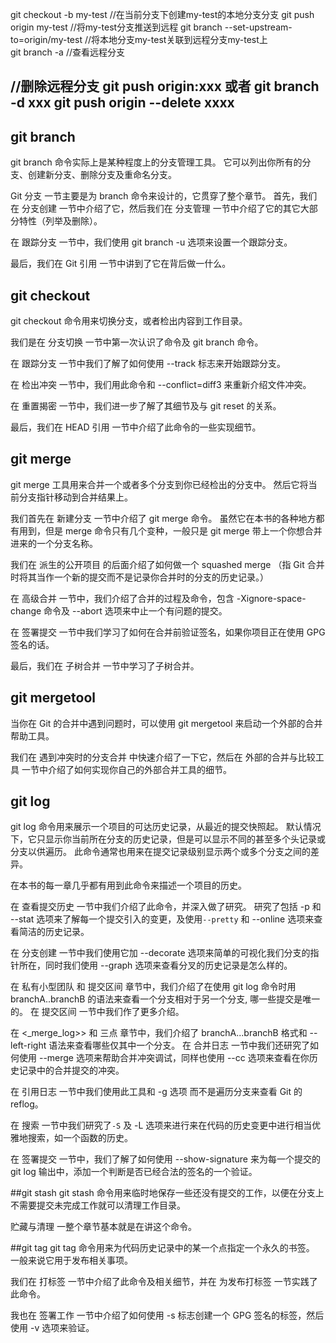 git checkout -b my-test  //在当前分支下创建my-test的本地分支分支
git push origin my-test  //将my-test分支推送到远程
git branch --set-upstream-to=origin/my-test //将本地分支my-test关联到远程分支my-test上   
git branch -a //查看远程分支

//删除远程分支
git push origin:xxx
或者
git branch -d xxx
git push origin --delete xxxx
--------------------------
## git branch
git branch 命令实际上是某种程度上的分支管理工具。 它可以列出你所有的分支、创建新分支、删除分支及重命名分支。

Git 分支 一节主要是为 branch 命令来设计的，它贯穿了整个章节。 首先，我们在 分支创建 一节中介绍了它，然后我们在 分支管理 一节中介绍了它的其它大部分特性（列举及删除）。

在 跟踪分支 一节中，我们使用 git branch -u 选项来设置一个跟踪分支。

最后，我们在 Git 引用 一节中讲到了它在背后做一什么。

## git checkout
git checkout 命令用来切换分支，或者检出内容到工作目录。

我们是在 分支切换 一节中第一次认识了命令及 git branch 命令。

在 跟踪分支 一节中我们了解了如何使用 --track 标志来开始跟踪分支。

在 检出冲突 一节中，我们用此命令和 --conflict=diff3 来重新介绍文件冲突。

在 重置揭密 一节中，我们进一步了解了其细节及与 git reset 的关系。

最后，我们在 HEAD 引用 一节中介绍了此命令的一些实现细节。

## git merge
git merge 工具用来合并一个或者多个分支到你已经检出的分支中。 然后它将当前分支指针移动到合并结果上。

我们首先在 新建分支 一节中介绍了 git merge 命令。 虽然它在本书的各种地方都有用到，但是 merge 命令只有几个变种，一般只是 git merge <branch> 带上一个你想合并进来的一个分支名称。

我们在 派生的公开项目 的后面介绍了如何做一个 squashed merge （指 Git 合并时将其当作一个新的提交而不是记录你合并时的分支的历史记录。）

在 高级合并 一节中，我们介绍了合并的过程及命令，包含 -Xignore-space-change 命令及 --abort 选项来中止一个有问题的提交。

在 签署提交 一节中我们学习了如何在合并前验证签名，如果你项目正在使用 GPG 签名的话。

最后，我们在 子树合并 一节中学习了子树合并。

## git mergetool
当你在 Git 的合并中遇到问题时，可以使用 git mergetool 来启动一个外部的合并帮助工具。

我们在 遇到冲突时的分支合并 中快速介绍了一下它，然后在 外部的合并与比较工具 一节中介绍了如何实现你自己的外部合并工具的细节。

## git log
git log 命令用来展示一个项目的可达历史记录，从最近的提交快照起。 默认情况下，它只显示你当前所在分支的历史记录，但是可以显示不同的甚至多个头记录或分支以供遍历。 此命令通常也用来在提交记录级别显示两个或多个分支之间的差异。

在本书的每一章几乎都有用到此命令来描述一个项目的历史。

在 查看提交历史 一节中我们介绍了此命令，并深入做了研究。 研究了包括 -p 和 --stat 选项来了解每一个提交引入的变更，及使用`--pretty` 和 --online 选项来查看简洁的历史记录。

在 分支创建 一节中我们使用它加 --decorate 选项来简单的可视化我们分支的指针所在，同时我们使用 --graph 选项来查看分叉的历史记录是怎么样的。

在 私有小型团队 和 提交区间 章节中，我们介绍了在使用 git log 命令时用 branchA..branchB 的语法来查看一个分支相对于另一个分支, 哪一些提交是唯一的。 在 提交区间 一节中我们作了更多介绍。

在 <_merge_log>> 和 三点 章节中，我们介绍了 branchA...branchB 格式和 --left-right 语法来查看哪些仅其中一个分支。 在 合并日志 一节中我们还研究了如何使用 --merge 选项来帮助合并冲突调试，同样也使用 --cc 选项来查看在你历史记录中的合并提交的冲突。

在 引用日志 一节中我们使用此工具和 -g 选项 而不是遍历分支来查看 Git 的 reflog。

在 搜索 一节中我们研究了`-S` 及 -L 选项来进行来在代码的历史变更中进行相当优雅地搜索，如一个函数的历史。

在 签署提交 一节中，我们了解了如何使用 --show-signature 来为每一个提交的 git log 输出中，添加一个判断是否已经合法的签名的一个验证。

##git stash
git stash 命令用来临时地保存一些还没有提交的工作，以便在分支上不需要提交未完成工作就可以清理工作目录。

贮藏与清理 一整个章节基本就是在讲这个命令。

##git tag
git tag 命令用来为代码历史记录中的某一个点指定一个永久的书签。 一般来说它用于发布相关事项。

我们在 打标签 一节中介绍了此命令及相关细节，并在 为发布打标签 一节实践了此命令。

我也在 签署工作 一节中介绍了如何使用 -s 标志创建一个 GPG 签名的标签，然后使用 -v 选项来验证。
